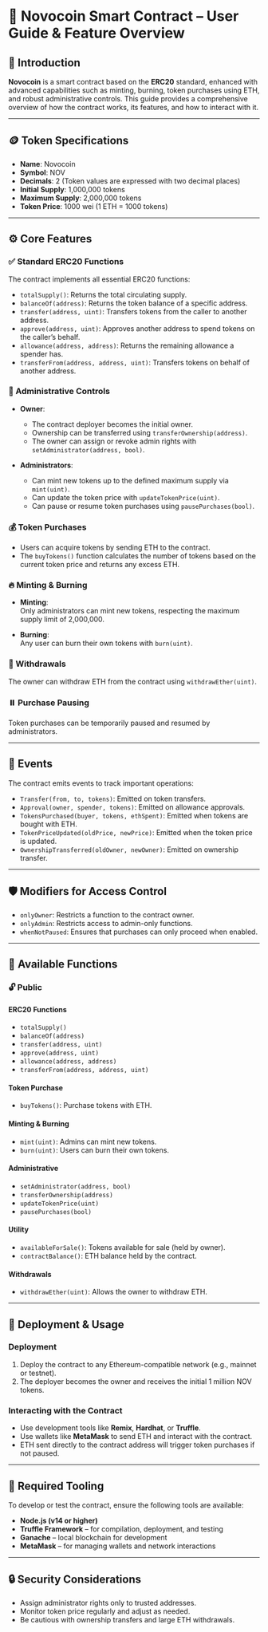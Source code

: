 
# 🌟 Novocoin Smart Contract – User Guide & Feature Overview

## 📜 Introduction

**Novocoin** is a smart contract based on the **ERC20** standard, enhanced with advanced capabilities such as minting, burning, token purchases using ETH, and robust administrative controls. This guide provides a comprehensive overview of how the contract works, its features, and how to interact with it.

---

## 🪙 Token Specifications

- **Name**: Novocoin  
- **Symbol**: NOV  
- **Decimals**: 2 (Token values are expressed with two decimal places)  
- **Initial Supply**: 1,000,000 tokens  
- **Maximum Supply**: 2,000,000 tokens  
- **Token Price**: 1000 wei (1 ETH = 1000 tokens)  

---

## ⚙️ Core Features

### ✅ Standard ERC20 Functions

The contract implements all essential ERC20 functions:

- `totalSupply()`: Returns the total circulating supply.  
- `balanceOf(address)`: Returns the token balance of a specific address.  
- `transfer(address, uint)`: Transfers tokens from the caller to another address.  
- `approve(address, uint)`: Approves another address to spend tokens on the caller’s behalf.  
- `allowance(address, address)`: Returns the remaining allowance a spender has.  
- `transferFrom(address, address, uint)`: Transfers tokens on behalf of another address.

### 👑 Administrative Controls

- **Owner**:
  - The contract deployer becomes the initial owner.
  - Ownership can be transferred using `transferOwnership(address)`.
  - The owner can assign or revoke admin rights with `setAdministrator(address, bool)`.

- **Administrators**:
  - Can mint new tokens up to the defined maximum supply via `mint(uint)`.
  - Can update the token price with `updateTokenPrice(uint)`.
  - Can pause or resume token purchases using `pausePurchases(bool)`.

### 💰 Token Purchases

- Users can acquire tokens by sending ETH to the contract.  
- The `buyTokens()` function calculates the number of tokens based on the current token price and returns any excess ETH.

### 🔥 Minting & Burning

- **Minting**:  
  Only administrators can mint new tokens, respecting the maximum supply limit of 2,000,000.

- **Burning**:  
  Any user can burn their own tokens with `burn(uint)`.

### 💸 Withdrawals

The owner can withdraw ETH from the contract using `withdrawEther(uint)`.

### ⏸️ Purchase Pausing

Token purchases can be temporarily paused and resumed by administrators.

---

## 📢 Events

The contract emits events to track important operations:

- `Transfer(from, to, tokens)`: Emitted on token transfers.  
- `Approval(owner, spender, tokens)`: Emitted on allowance approvals.  
- `TokensPurchased(buyer, tokens, ethSpent)`: Emitted when tokens are bought with ETH.  
- `TokenPriceUpdated(oldPrice, newPrice)`: Emitted when the token price is updated.  
- `OwnershipTransferred(oldOwner, newOwner)`: Emitted on ownership transfer.

---

## 🛡️ Modifiers for Access Control

- `onlyOwner`: Restricts a function to the contract owner.  
- `onlyAdmin`: Restricts access to admin-only functions.  
- `whenNotPaused`: Ensures that purchases can only proceed when enabled.

---

## 🧪 Available Functions

### 🔓 Public

#### ERC20 Functions
- `totalSupply()`
- `balanceOf(address)`
- `transfer(address, uint)`
- `approve(address, uint)`
- `allowance(address, address)`
- `transferFrom(address, address, uint)`

#### Token Purchase
- `buyTokens()`: Purchase tokens with ETH.

#### Minting & Burning
- `mint(uint)`: Admins can mint new tokens.  
- `burn(uint)`: Users can burn their own tokens.

#### Administrative
- `setAdministrator(address, bool)`
- `transferOwnership(address)`
- `updateTokenPrice(uint)`
- `pausePurchases(bool)`

#### Utility
- `availableForSale()`: Tokens available for sale (held by owner).  
- `contractBalance()`: ETH balance held by the contract.

#### Withdrawals
- `withdrawEther(uint)`: Allows the owner to withdraw ETH.

---

## 🚀 Deployment & Usage

### Deployment

1. Deploy the contract to any Ethereum-compatible network (e.g., mainnet or testnet).  
2. The deployer becomes the owner and receives the initial 1 million NOV tokens.

### Interacting with the Contract

- Use development tools like **Remix**, **Hardhat**, or **Truffle**.  
- Use wallets like **MetaMask** to send ETH and interact with the contract.  
- ETH sent directly to the contract address will trigger token purchases if not paused.

---

## 🧰 Required Tooling

To develop or test the contract, ensure the following tools are available:

- **Node.js (v14 or higher)**  
- **Truffle Framework** – for compilation, deployment, and testing  
- **Ganache** – local blockchain for development  
- **MetaMask** – for managing wallets and network interactions

---

## 🔒 Security Considerations

- Assign administrator rights only to trusted addresses.  
- Monitor token price regularly and adjust as needed.  
- Be cautious with ownership transfers and large ETH withdrawals.